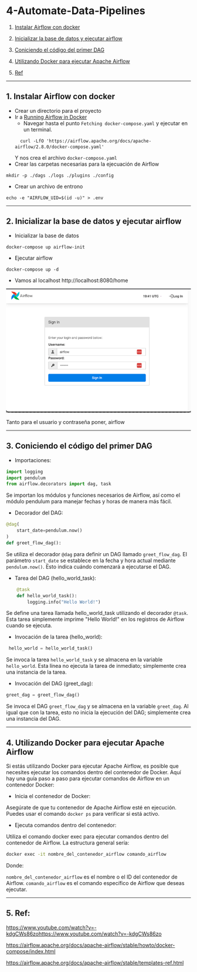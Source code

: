 # 4-Automate-Data-Pipelines
1. [Instalar Airflow con docker](#schema1)
2. [Inicializar la base de datos y ejecutar airflow](#schema2)
3. [Coniciendo el código del primer DAG](#schema3)
4. [Utilizando Docker para ejecutar Apache Airflow](#schema4)

5. [Ref](#schemaref)
<hr>
<a name='schema1'></a>

## 1. Instalar Airflow con docker

- Crear un directorio para el proyecto
- Ir a [Running Airflow in Docker](https://airflow.apache.org/docs/apache-airflow/stable/howto/docker-compose/index.html)
  - Navegar hasta el punto `Fetching docker-compose.yaml` y ejecutar en un terminal.
  ```
    curl -LfO 'https://airflow.apache.org/docs/apache-airflow/2.8.0/docker-compose.yaml'
  ```
  Y nos crea el archivo `docker-compose.yaml`
- Crear las carpetas necesarias para la ejecuación de Airflow
```
mkdir -p ./dags ./logs ./plugins ./config
```
-  Crear un archivo de entrono
```
echo -e "AIRFLOW_UID=$(id -u)" > .env
```

<hr>
<a name='schema2'></a>

## 2. Inicializar la base de datos y ejecutar airflow
- Inicializar la base de datos
```
docker-compose up airflow-init
```
- Ejecutar airflow
```
docker-compose up -d
```
- Vamos al localhost http://localhost:8080/home

![login](./img/login.png)

Tanto para el usuario y contraseña poner, airflow

<hr>
<a name='schema3'></a>

## 3. Coniciendo el código del primer DAG

- Importaciones:

```python
import logging
import pendulum
from airflow.decorators import dag, task
```

Se importan los módulos y funciones necesarios de Airflow, así como el módulo pendulum para manejar fechas y 
horas de manera más fácil.


- Decorador del DAG:

```python
@dag(
    start_date=pendulum.now()
)
def greet_flow_dag():
```

Se utiliza el decorador `@dag` para definir un DAG llamado `greet_flow_dag`. 
El parámetro `start_date` se establece en la fecha y hora actual mediante `pendulum.now()`. 
Esto indica cuándo comenzará a ejecutarse el DAG.

- Tarea del DAG (hello_world_task):

```python
    @task
    def hello_world_task():
        logging.info("Hello World!")
```

Se define una tarea llamada hello_world_task utilizando el decorador `@task`. 
Esta tarea simplemente imprime "Hello World!" en los registros de Airflow cuando se ejecuta.


- Invocación de la tarea (hello_world):

```python
 hello_world = hello_world_task()
```
   
Se invoca la tarea `hello_world_task` y se almacena en la variable `hello_world`. 
Esta línea no ejecuta la tarea de inmediato; simplemente crea una instancia de la tarea.

- Invocación del DAG (greet_dag):
```python
greet_dag = greet_flow_dag()
```

Se invoca el DAG `greet_flow_dag` y se almacena en la variable `greet_dag`. 
Al igual que con la tarea, esto no inicia la ejecución del DAG; simplemente crea una instancia del DAG.

<hr>
<a name='schema4'></a>

## 4. Utilizando Docker para ejecutar Apache Airflow

Si estás utilizando Docker para ejecutar Apache Airflow, es posible que necesites ejecutar los comandos dentro 
del contenedor de Docker. Aquí hay una guía paso a paso para ejecutar comandos de Airflow en un contenedor Docker:

- Inicia el contenedor de Docker:

Asegúrate de que tu contenedor de Apache Airflow esté en ejecución. Puedes usar el comando `docker ps` para 
verificar si está activo.

- Ejecuta comandos dentro del contenedor:

Utiliza el comando docker exec para ejecutar comandos dentro del contenedor de Airflow. La estructura general sería:

```bash
docker exec -it nombre_del_contenedor_airflow comando_airflow
```
Donde:

`nombre_del_contenedor_airflow` es el nombre o el ID del contenedor de Airflow.
`comando_airflow` es el comando específico de Airflow que deseas ejecutar.



<hr>
<a name='schemaref'></a>

## 5. Ref:

https://www.youtube.com/watch?v=-kdgCWs86zohttps://www.youtube.com/watch?v=-kdgCWs86zo

https://airflow.apache.org/docs/apache-airflow/stable/howto/docker-compose/index.html

https://airflow.apache.org/docs/apache-airflow/stable/templates-ref.html